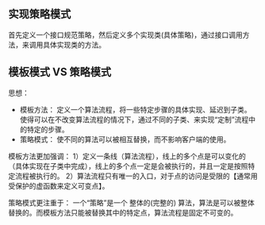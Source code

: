 ## 实现策略模式

首先定义一个接口规范策略，然后定义多个实现类(具体策略)，通过接口调用方法，来调用具体实现类的方法。

## 模板模式 VS 策略模式

思想：

- 模板方法： 定义一个算法流程，将一些特定步骤的具体实现、延迟到子类。 使得可以在不改变算法流程的情况下，通过不同的子类、来实现“定制”流程中的特定的步骤。
- 策略模式： 使不同的算法可以被相互替换，而不影响客户端的使用。

模板方法更加强调： 1）定义一条线（算法流程），线上的多个点是可以变化的（具体实现在子类中完成），线上的多个点一定是会被执行的，并且一定是按照特定流程被执行的。
2）算法流程只有唯一的入口，对于点的访问是受限的【通常用受保护的虚函数来定义可变点】。

策略模式更注重于： 一个“策略”是一个 整体的(完整的) 算法，算法是可以被整体替换的。而模板方法只能被替换其中的特定点，算法流程是固定不可变的。
